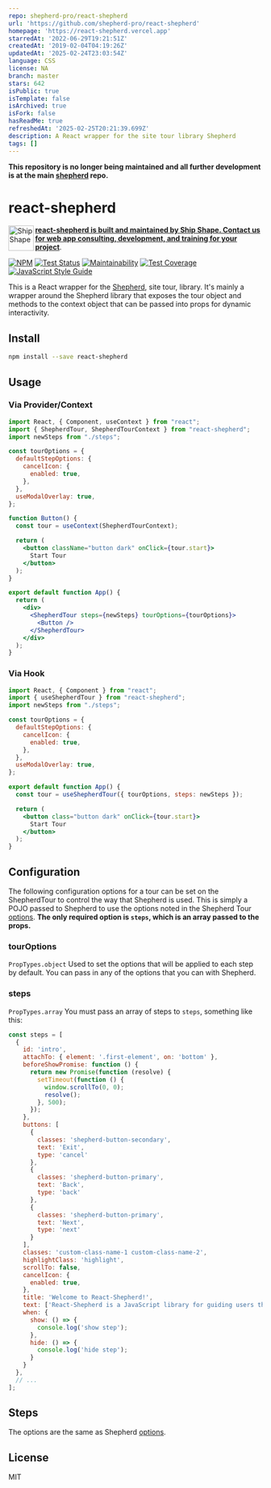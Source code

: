 ```yaml
---
repo: shepherd-pro/react-shepherd
url: 'https://github.com/shepherd-pro/react-shepherd'
homepage: 'https://react-shepherd.vercel.app'
starredAt: '2022-06-29T19:21:51Z'
createdAt: '2019-02-04T04:19:26Z'
updatedAt: '2025-02-24T23:03:54Z'
language: CSS
license: NA
branch: master
stars: 642
isPublic: true
isTemplate: false
isArchived: true
isFork: false
hasReadMe: true
refreshedAt: '2025-02-25T20:21:39.699Z'
description: A React wrapper for the site tour library Shepherd
tags: []
---
```


**This repository is no longer being maintained and all further development is at the main [shepherd](https://github.com/shepherd-pro/shepherd/tree/main/packages/react) repo.**





# react-shepherd

<div>
  <a href="https://shipshape.io">
    <img align="left" src="http://i.imgur.com/DWHQjA5.png" alt="Ship Shape" width="50" height="50"/>
  </a>

**[react-shepherd is built and maintained by Ship Shape. Contact us for web app consulting, development, and training for your project](https://shipshape.io/)**.

</div>

[![NPM](https://img.shields.io/npm/v/react-shepherd.svg)](https://www.npmjs.com/package/react-shepherd)
[![Test Status](https://github.com/shipshapecode/react-shepherd/workflows/Test/badge.svg)](https://github.com/shipshapecode/react-shepherd/actions?query=workflow%3ATest)
[![Maintainability](https://api.codeclimate.com/v1/badges/d5273e1d465352a6df4e/maintainability)](https://codeclimate.com/github/shipshapecode/react-shepherd/maintainability)
[![Test Coverage](https://api.codeclimate.com/v1/badges/d5273e1d465352a6df4e/test_coverage)](https://codeclimate.com/github/shipshapecode/react-shepherd/test_coverage)
[![JavaScript Style Guide](https://img.shields.io/badge/code_style-standard-brightgreen.svg)](https://standardjs.com)

This is a React wrapper for the [Shepherd](https://github.com/shipshapecode/shepherd), site tour, library.
It's mainly a wrapper around the Shepherd library that exposes the tour object and methods to the context object
that can be passed into props for dynamic interactivity.

## Install

```bash
npm install --save react-shepherd
```

## Usage

### Via Provider/Context

```jsx
import React, { Component, useContext } from "react";
import { ShepherdTour, ShepherdTourContext } from "react-shepherd";
import newSteps from "./steps";

const tourOptions = {
  defaultStepOptions: {
    cancelIcon: {
      enabled: true,
    },
  },
  useModalOverlay: true,
};

function Button() {
  const tour = useContext(ShepherdTourContext);

  return (
    <button className="button dark" onClick={tour.start}>
      Start Tour
    </button>
  );
}

export default function App() {
  return (
    <div>
      <ShepherdTour steps={newSteps} tourOptions={tourOptions}>
        <Button />
      </ShepherdTour>
    </div>
  );
}
```

### Via Hook

```jsx
import React, { Component } from "react";
import { useShepherdTour } from "react-shepherd";
import newSteps from "./steps";

const tourOptions = {
  defaultStepOptions: {
    cancelIcon: {
      enabled: true,
    },
  },
  useModalOverlay: true,
};

export default function App() {
  const tour = useShepherdTour({ tourOptions, steps: newSteps });

  return (
    <button class="button dark" onClick={tour.start}>
      Start Tour
    </button>
  );
}
```

## Configuration

The following configuration options for a tour can be set on the ShepherdTour to control the way that Shepherd is used. This is simply a POJO passed to Shepherd to use the options noted in the Shepherd Tour [options](https://shepherdjs.dev/docs/Tour.html).
**The only required option is `steps`, which is an array passed to the props.**

### tourOptions

`PropTypes.object`
Used to set the options that will be applied to each step by default. You can pass in any of the options that you can with Shepherd.

### steps

`PropTypes.array`
You must pass an array of steps to `steps`, something like this:

```js
const steps = [
  {
    id: 'intro',
    attachTo: { element: '.first-element', on: 'bottom' },
    beforeShowPromise: function () {
      return new Promise(function (resolve) {
        setTimeout(function () {
          window.scrollTo(0, 0);
          resolve();
        }, 500);
      });
    },
    buttons: [
      {
        classes: 'shepherd-button-secondary',
        text: 'Exit',
        type: 'cancel'
      },
      {
        classes: 'shepherd-button-primary',
        text: 'Back',
        type: 'back'
      },
      {
        classes: 'shepherd-button-primary',
        text: 'Next',
        type: 'next'
      }
    ],
    classes: 'custom-class-name-1 custom-class-name-2',
    highlightClass: 'highlight',
    scrollTo: false,
    cancelIcon: {
      enabled: true,
    },
    title: 'Welcome to React-Shepherd!',
    text: ['React-Shepherd is a JavaScript library for guiding users through your React app.'],
    when: {
      show: () => {
        console.log('show step');
      },
      hide: () => {
        console.log('hide step');
      }
    }
  },
  // ...
];
```

## Steps

The options are the same as Shepherd [options](https://shepherdjs.dev/docs/Step.html).

## License

MIT

